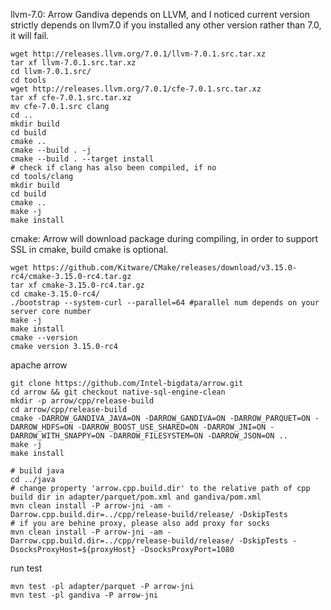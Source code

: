 llvm-7.0: 
Arrow Gandiva depends on LLVM, and I noticed current version strictly depends on llvm7.0 if you installed any other version rather than 7.0, it will fail.
``` shell
wget http://releases.llvm.org/7.0.1/llvm-7.0.1.src.tar.xz
tar xf llvm-7.0.1.src.tar.xz
cd llvm-7.0.1.src/
cd tools
wget http://releases.llvm.org/7.0.1/cfe-7.0.1.src.tar.xz
tar xf cfe-7.0.1.src.tar.xz
mv cfe-7.0.1.src clang
cd ..
mkdir build
cd build
cmake ..
cmake --build . -j
cmake --build . --target install
# check if clang has also been compiled, if no
cd tools/clang
mkdir build
cd build
cmake ..
make -j
make install
```

cmake: 
Arrow will download package during compiling, in order to support SSL in cmake, build cmake is optional.
``` shell
wget https://github.com/Kitware/CMake/releases/download/v3.15.0-rc4/cmake-3.15.0-rc4.tar.gz
tar xf cmake-3.15.0-rc4.tar.gz
cd cmake-3.15.0-rc4/
./bootstrap --system-curl --parallel=64 #parallel num depends on your server core number
make -j
make install
cmake --version
cmake version 3.15.0-rc4
```

apache arrow
``` shell
git clone https://github.com/Intel-bigdata/arrow.git
cd arrow && git checkout native-sql-engine-clean
mkdir -p arrow/cpp/release-build
cd arrow/cpp/release-build
cmake -DARROW_GANDIVA_JAVA=ON -DARROW_GANDIVA=ON -DARROW_PARQUET=ON -DARROW_HDFS=ON -DARROW_BOOST_USE_SHARED=ON -DARROW_JNI=ON -DARROW_WITH_SNAPPY=ON -DARROW_FILESYSTEM=ON -DARROW_JSON=ON ..
make -j
make install

# build java
cd ../java
# change property 'arrow.cpp.build.dir' to the relative path of cpp build dir in adapter/parquet/pom.xml and gandiva/pom.xml
mvn clean install -P arrow-jni -am -Darrow.cpp.build.dir=../cpp/release-build/release/ -DskipTests 
# if you are behine proxy, please also add proxy for socks
mvn clean install -P arrow-jni -am -Darrow.cpp.build.dir=../cpp/release-build/release/ -DskipTests -DsocksProxyHost=${proxyHost} -DsocksProxyPort=1080 
```

run test
``` shell
mvn test -pl adapter/parquet -P arrow-jni
mvn test -pl gandiva -P arrow-jni
```
